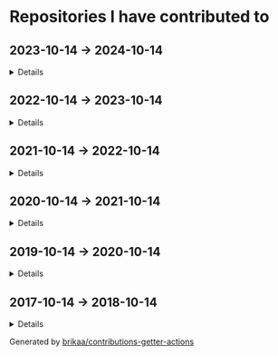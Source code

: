 # Repositories I have contributed to

## 2023-10-14 -> 2024-10-14

<details>

### ⭐ [engineer-man/piston](https://github.com/engineer-man/piston) - [10 commits](https://github.com/engineer-man/piston/commits?author=Brikaa&since=2023-10-14&until=2024-10-15) - JavaScript
A high performance general purpose code execution engine.

### [envicutor/envicutor](https://github.com/envicutor/envicutor) - [109 commits](https://github.com/envicutor/envicutor/commits?author=Brikaa&since=2023-10-14&until=2024-10-15) - Rust
Source code for the Envicutor code execution system.

### [Brikaa/gpa-calculator](https://github.com/Brikaa/gpa-calculator) - [1 commit](https://github.com/Brikaa/gpa-calculator/commits?author=Brikaa&since=2023-10-14&until=2024-10-15) - JavaScript
Calculate your expected GPA on http://newecom.fci.cu.edu.eg/

### [envicutor/drafts](https://github.com/envicutor/drafts) - [111 commits](https://github.com/envicutor/drafts/commits?author=Brikaa&since=2023-10-14&until=2024-10-15) - no primary language
Issues and drafts for Envicutor

### [envicutor/documentation](https://github.com/envicutor/documentation) - [35 commits](https://github.com/envicutor/documentation/commits?author=Brikaa&since=2023-10-14&until=2024-10-15) - TeX
Envicutor code execution system documentation

### [Brikaa/dotfiles](https://github.com/Brikaa/dotfiles) - [14 commits](https://github.com/Brikaa/dotfiles/commits?author=Brikaa&since=2023-10-14&until=2024-10-15) - Shell
My dotfiles

### [Brikaa/newecom-monitor](https://github.com/Brikaa/newecom-monitor) - [1 commit](https://github.com/Brikaa/newecom-monitor/commits?author=Brikaa&since=2023-10-14&until=2024-10-15) - Python
Monitor the registration status in http://newecom.fci-cu.edu.eg/

### [Brikaa/brikaa.github.io](https://github.com/Brikaa/brikaa.github.io) - [1 commit](https://github.com/Brikaa/brikaa.github.io/commits?author=Brikaa&since=2023-10-14&until=2024-10-15) - HTML
Omar Brikaa's personal website.

### [Brikaa/problem-solving](https://github.com/Brikaa/problem-solving) - [129 commits](https://github.com/Brikaa/problem-solving/commits?author=Brikaa&since=2023-10-14&until=2024-10-15) - C++
Problems solved in the problem solving course

### [Brikaa/distributed-systems-assignment-2](https://github.com/Brikaa/distributed-systems-assignment-2) - [93 commits](https://github.com/Brikaa/distributed-systems-assignment-2/commits?author=Brikaa&since=2023-10-14&until=2024-10-15) - Java
Usage of Java EE to implement an elearning system with a microservices architecture

### [Brikaa/tools-3-project](https://github.com/Brikaa/tools-3-project) - [87 commits](https://github.com/Brikaa/tools-3-project/commits?author=Brikaa&since=2023-10-14&until=2024-10-15) - Go
no description

### [Brikaa/security-assignment-2](https://github.com/Brikaa/security-assignment-2) - [68 commits](https://github.com/Brikaa/security-assignment-2/commits?author=Brikaa&since=2023-10-14&until=2024-10-15) - Java
Penetration testing, fixing vulnerabilities

### [Brikaa/distributed-systems-assignment-1](https://github.com/Brikaa/distributed-systems-assignment-1) - [45 commits](https://github.com/Brikaa/distributed-systems-assignment-1/commits?author=Brikaa&since=2023-10-14&until=2024-10-15) - Java
Socket programming to create a book borrowing application

### [Brikaa/security-assignment-1](https://github.com/Brikaa/security-assignment-1) - [29 commits](https://github.com/Brikaa/security-assignment-1/commits?author=Brikaa&since=2023-10-14&until=2024-10-15) - JavaScript
DES, RSA, penetration testing, security improvements to an open-source website

### [Brikaa/ml-assignment-3](https://github.com/Brikaa/ml-assignment-3) - [27 commits](https://github.com/Brikaa/ml-assignment-3/commits?author=Brikaa&since=2023-10-14&until=2024-10-15) - Python
SVM using scikit-learn, MLP and CNN using Keras

### [Brikaa/soft-computing-assignment-4](https://github.com/Brikaa/soft-computing-assignment-4) - [21 commits](https://github.com/Brikaa/soft-computing-assignment-4/commits?author=Brikaa&since=2023-10-14&until=2024-10-15) - Rust
A neural network with configurable number of layers and activation functions

### [Brikaa/soft-computing-assignment-3](https://github.com/Brikaa/soft-computing-assignment-3) - [21 commits](https://github.com/Brikaa/soft-computing-assignment-3/commits?author=Brikaa&since=2023-10-14&until=2024-10-15) - Rust
A fuzzy control system

### [Brikaa/theory-assignment-2](https://github.com/Brikaa/theory-assignment-2) - [20 commits](https://github.com/Brikaa/theory-assignment-2/commits?author=Brikaa&since=2023-10-14&until=2024-10-15) - Java
NFA, DFA

### [Brikaa/soft-computing-assignment-2](https://github.com/Brikaa/soft-computing-assignment-2) - [18 commits](https://github.com/Brikaa/soft-computing-assignment-2/commits?author=Brikaa&since=2023-10-14&until=2024-10-15) - Rust
Genetic algorithm for curve fitting

### [Brikaa/ml-assignment-1](https://github.com/Brikaa/ml-assignment-1) - [17 commits](https://github.com/Brikaa/ml-assignment-1/commits?author=Brikaa&since=2023-10-14&until=2024-10-15) - HTML
Linear regression using scikit-learn, logistic regression from scratch

### [Brikaa/security-des-task](https://github.com/Brikaa/security-des-task) - [10 commits](https://github.com/Brikaa/security-des-task/commits?author=Brikaa&since=2023-10-14&until=2024-10-15) - Rust
no description

### [envicutor/docs-builder](https://github.com/envicutor/docs-builder) - [8 commits](https://github.com/envicutor/docs-builder/commits?author=Brikaa&since=2023-10-14&until=2024-10-15) - Makefile
Utilities to build the docs

### [Brikaa/ml-assignment-2](https://github.com/Brikaa/ml-assignment-2) - [5 commits](https://github.com/Brikaa/ml-assignment-2/commits?author=Brikaa&since=2023-10-14&until=2024-10-15) - Python
Decision trees using scikit-learn, KNN from scratch

### [envicutor/docs-workflows](https://github.com/envicutor/docs-workflows) - [4 commits](https://github.com/envicutor/docs-workflows/commits?author=Brikaa&since=2023-10-14&until=2024-10-15) - no primary language
Common GitHub workflows that are used in building and deploying the docs

### [Brikaa/web-engineering-presentation](https://github.com/Brikaa/web-engineering-presentation) - [4 commits](https://github.com/Brikaa/web-engineering-presentation/commits?author=Brikaa&since=2023-10-14&until=2024-10-15) - TypeScript
no description

### [Brikaa/cloud-task-3](https://github.com/Brikaa/cloud-task-3) - [2 commits](https://github.com/Brikaa/cloud-task-3/commits?author=Brikaa&since=2023-10-14&until=2024-10-15) - Shell
no description

### [Brikaa/theory-task-2](https://github.com/Brikaa/theory-task-2) - [1 commit](https://github.com/Brikaa/theory-task-2/commits?author=Brikaa&since=2023-10-14&until=2024-10-15) - no primary language
no description

### [Brikaa/security-rsa-task](https://github.com/Brikaa/security-rsa-task) - [1 commit](https://github.com/Brikaa/security-rsa-task/commits?author=Brikaa&since=2023-10-14&until=2024-10-15) - C++
no description

### [Brikaa/theory-task-1](https://github.com/Brikaa/theory-task-1) - [1 commit](https://github.com/Brikaa/theory-task-1/commits?author=Brikaa&since=2023-10-14&until=2024-10-15) - Java
no description

### [Brikaa/remote-presentation-control](https://github.com/Brikaa/remote-presentation-control) - [1 commit](https://github.com/Brikaa/remote-presentation-control/commits?author=Brikaa&since=2023-10-14&until=2024-10-15) - HTML
Simple tool to simulate left and right arrow keys remotely

### [envicutor/assets](https://github.com/envicutor/assets) - [1 commit](https://github.com/envicutor/assets/commits?author=Brikaa&since=2023-10-14&until=2024-10-15) - no primary language
no description

### [cs-math/gpa-calc](https://github.com/cs-math/gpa-calc) - [1 commit](https://github.com/cs-math/gpa-calc/commits?author=Brikaa&since=2023-10-14&until=2024-10-15) - Python
Calculate your expected GPA on newecom.fci.cu.edu.eg

</details>

## 2022-10-14 -> 2023-10-14

<details>

### ⭐ [microsoft/vscode](https://github.com/microsoft/vscode) - [1 commit](https://github.com/microsoft/vscode/commits?author=Brikaa&since=2022-10-14&until=2023-10-15) - TypeScript
Visual Studio Code

### ⭐ [excalidraw/excalidraw](https://github.com/excalidraw/excalidraw) - [1 commit](https://github.com/excalidraw/excalidraw/commits?author=Brikaa&since=2022-10-14&until=2023-10-15) - TypeScript
Virtual whiteboard for sketching hand-drawn like diagrams

### ⭐ [antonkomarev/github-profile-views-counter](https://github.com/antonkomarev/github-profile-views-counter) - [2 commits](https://github.com/antonkomarev/github-profile-views-counter/commits?author=Brikaa&since=2022-10-14&until=2023-10-15) - PHP
It counts how many times your GitHub profile has been viewed. Free cloud micro-service.

### ⭐ [engineer-man/piston](https://github.com/engineer-man/piston) - [5 commits](https://github.com/engineer-man/piston/commits?author=Brikaa&since=2022-10-14&until=2023-10-15) - JavaScript
A high performance general purpose code execution engine.

### [engineer-man/emkc](https://github.com/engineer-man/emkc) - [2 commits](https://github.com/engineer-man/emkc/commits?author=Brikaa&since=2022-10-14&until=2023-10-15) - JavaScript
Engineer Man Knowledge Center

### [cs-math/cs-math.github.io](https://github.com/cs-math/cs-math.github.io) - [1 commit](https://github.com/cs-math/cs-math.github.io/commits?author=Brikaa&since=2022-10-14&until=2023-10-15) - JavaScript
Code for /dev/null team in Cairo University CS-Math Society

### [sda-assignment/sda-assignment](https://github.com/sda-assignment/sda-assignment) - [168 commits](https://github.com/sda-assignment/sda-assignment/commits?author=Brikaa&since=2022-10-14&until=2023-10-15) - Java
Usage of principles learnt in the Software Design and Architecture course to create an abstract e-payment system

### [zeitwlamoon/zeitwlamoon.github.io](https://github.com/zeitwlamoon/zeitwlamoon.github.io) - [77 commits](https://github.com/zeitwlamoon/zeitwlamoon.github.io/commits?author=Brikaa&since=2022-10-14&until=2023-10-15) - HTML
Discover Egypt through the eyes of Zeit W Lamoon, the Dubai-based destination to a culinary taste sensation. Established in 2021, Zeit W Lamoon means ‘Oil and lemon,’ which form an authentic Egyptian mixture to spice up the “Fava Beans” dish, also known as “Foul Medammes,” the primary element of Egyptian street food.

### [Brikaa/dotfiles](https://github.com/Brikaa/dotfiles) - [51 commits](https://github.com/Brikaa/dotfiles/commits?author=Brikaa&since=2022-10-14&until=2023-10-15) - Shell
My dotfiles

### [Brikaa/os-semaphore-assignment](https://github.com/Brikaa/os-semaphore-assignment) - [43 commits](https://github.com/Brikaa/os-semaphore-assignment/commits?author=Brikaa&since=2022-10-14&until=2023-10-15) - Java
Producer-consumer problem

### [Ali-Esmat/SW-Tools-Project](https://github.com/Ali-Esmat/SW-Tools-Project) - [39 commits](https://github.com/Ali-Esmat/SW-Tools-Project/commits?author=Brikaa&since=2022-10-14&until=2023-10-15) - Java
no description

### [envicutor/drafts](https://github.com/envicutor/drafts) - [21 commits](https://github.com/envicutor/drafts/commits?author=Brikaa&since=2022-10-14&until=2023-10-15) - no primary language
Issues and drafts for Envicutor

### [fci-ai-project/ai-project](https://github.com/fci-ai-project/ai-project) - [19 commits](https://github.com/fci-ai-project/ai-project/commits?author=Brikaa&since=2022-10-14&until=2023-10-15) - Prolog
Single-player Connect-N game using configurable Minimax and Alpha-Beta pruning algorithms

### [Brikaa/sw-tools-lab-task](https://github.com/Brikaa/sw-tools-lab-task) - [14 commits](https://github.com/Brikaa/sw-tools-lab-task/commits?author=Brikaa&since=2022-10-14&until=2023-10-15) - Java
Setting up JBoss EAP 7.1, example REST API

### [Brikaa/algo-assignment-3](https://github.com/Brikaa/algo-assignment-3) - [9 commits](https://github.com/Brikaa/algo-assignment-3/commits?author=Brikaa&since=2022-10-14&until=2023-10-15) - C++
Dynamic programming and greedy algorithms problems

### [Brikaa/newecom-monitor](https://github.com/Brikaa/newecom-monitor) - [7 commits](https://github.com/Brikaa/newecom-monitor/commits?author=Brikaa&since=2022-10-14&until=2023-10-15) - Python
Monitor the registration status in http://newecom.fci-cu.edu.eg/

### [Brikaa/piston-test-tools](https://github.com/Brikaa/piston-test-tools) - [5 commits](https://github.com/Brikaa/piston-test-tools/commits?author=Brikaa&since=2022-10-14&until=2023-10-15) - Python
no description

### [Brikaa/contributions-getter-actions](https://github.com/Brikaa/contributions-getter-actions) - [108 commits](https://github.com/Brikaa/contributions-getter-actions/commits?author=Brikaa&since=2022-10-14&until=2023-10-15) - TypeScript
A highly configurable GitHub Action can be used to update your profile's README with the repositories you have committed in

### [Brikaa/ai-assignment-2](https://github.com/Brikaa/ai-assignment-2) - [50 commits](https://github.com/Brikaa/ai-assignment-2/commits?author=Brikaa&since=2022-10-14&until=2023-10-15) - Prolog
Usage of BFS or A* algorithm to solve a dominoes and bombs puzzle (AI Assignment)

### [Brikaa/testing-assignment-1](https://github.com/Brikaa/testing-assignment-1) - [34 commits](https://github.com/Brikaa/testing-assignment-1/commits?author=Brikaa&since=2022-10-14&until=2023-10-15) - HTML
JUnit, graph coverage

### [Brikaa/ai-assignment-1](https://github.com/Brikaa/ai-assignment-1) - [32 commits](https://github.com/Brikaa/ai-assignment-1/commits?author=Brikaa&since=2022-10-14&until=2023-10-15) - Prolog
Prolog basics

### [seam-project/seam-project](https://github.com/seam-project/seam-project) - [29 commits](https://github.com/seam-project/seam-project/commits?author=Brikaa&since=2022-10-14&until=2023-10-15) - no primary language
no description

### [Brikaa/contributions-getter](https://github.com/Brikaa/contributions-getter) - [24 commits](https://github.com/Brikaa/contributions-getter/commits?author=Brikaa&since=2022-10-14&until=2023-10-15) - TypeScript
A JavaScript/TypeScript library that gets all of the repositories a user has contributed to since their account's creation

### [Brikaa/cpl-js-research](https://github.com/Brikaa/cpl-js-research) - [22 commits](https://github.com/Brikaa/cpl-js-research/commits?author=Brikaa&since=2022-10-14&until=2023-10-15) - TeX
Evaluation of different JavaScript language design characteristics (Concepts of Programming Languages assignment)

### [envicutor/docs-workflows](https://github.com/envicutor/docs-workflows) - [14 commits](https://github.com/envicutor/docs-workflows/commits?author=Brikaa&since=2022-10-14&until=2023-10-15) - no primary language
Common GitHub workflows that are used in building and deploying the docs

### [envicutor/docs-builder](https://github.com/envicutor/docs-builder) - [12 commits](https://github.com/envicutor/docs-builder/commits?author=Brikaa&since=2022-10-14&until=2023-10-15) - Makefile
Utilities to build the docs

### [Brikaa/testing-assignment-2](https://github.com/Brikaa/testing-assignment-2) - [10 commits](https://github.com/Brikaa/testing-assignment-2/commits?author=Brikaa&since=2022-10-14&until=2023-10-15) - RobotFramework
Usage of Robot Framework with Selenium to test the UI of a website (SW Testing assignment)

### [seam-project/unitime-docker](https://github.com/seam-project/unitime-docker) - [9 commits](https://github.com/seam-project/unitime-docker/commits?author=Brikaa&since=2022-10-14&until=2023-10-15) - Shell
no description

### [Brikaa/seam-quality-attributes](https://github.com/Brikaa/seam-quality-attributes) - [7 commits](https://github.com/Brikaa/seam-quality-attributes/commits?author=Brikaa&since=2022-10-14&until=2023-10-15) - TeX
A report about different quality attributes and metrics of measuring them (SW maintenance assignment)

### [Brikaa/cpl-js-generic-research](https://github.com/Brikaa/cpl-js-generic-research) - [7 commits](https://github.com/Brikaa/cpl-js-generic-research/commits?author=Brikaa&since=2022-10-14&until=2023-10-15) - C++
A report about generic programming in JavaScript (Concepts of Programming Languages assignment)

### [Brikaa/problem-solving](https://github.com/Brikaa/problem-solving) - [6 commits](https://github.com/Brikaa/problem-solving/commits?author=Brikaa&since=2022-10-14&until=2023-10-15) - C++
Problems solved in the problem solving course

### [Brikaa/maintenance-models-assignment](https://github.com/Brikaa/maintenance-models-assignment) - [4 commits](https://github.com/Brikaa/maintenance-models-assignment/commits?author=Brikaa&since=2022-10-14&until=2023-10-15) - TeX
A report about why we study SW maintenance and the quick-fix maintenance model

### [fci-ai-project/fci-ai-project.github.io](https://github.com/fci-ai-project/fci-ai-project.github.io) - [4 commits](https://github.com/fci-ai-project/fci-ai-project.github.io/commits?author=Brikaa&since=2022-10-14&until=2023-10-15) - TeX
no description

### [Brikaa/Brikaa](https://github.com/Brikaa/Brikaa) - [4 commits](https://github.com/Brikaa/Brikaa/commits?author=Brikaa&since=2022-10-14&until=2023-10-15) - no primary language
no description

### [seam-project/sonarqube-compose](https://github.com/seam-project/sonarqube-compose) - [1 commit](https://github.com/seam-project/sonarqube-compose/commits?author=Brikaa&since=2022-10-14&until=2023-10-15) - no primary language
no description

</details>

## 2021-10-14 -> 2022-10-14

<details>

### ⭐ [engineer-man/piston](https://github.com/engineer-man/piston) - [16 commits](https://github.com/engineer-man/piston/commits?author=Brikaa&since=2021-10-14&until=2022-10-15) - JavaScript
A high performance general purpose code execution engine.

### [microsoft/vscode-wiki](https://github.com/microsoft/vscode-wiki) - [2 commits](https://github.com/microsoft/vscode-wiki/commits?author=Brikaa&since=2021-10-14&until=2022-10-15) - no primary language
A repository to make changes to the vscode Wiki on GitHub

### [engineer-man/emkc](https://github.com/engineer-man/emkc) - [47 commits](https://github.com/engineer-man/emkc/commits?author=Brikaa&since=2021-10-14&until=2022-10-15) - JavaScript
Engineer Man Knowledge Center

### [cs-math/cs-math.github.io](https://github.com/cs-math/cs-math.github.io) - [3 commits](https://github.com/cs-math/cs-math.github.io/commits?author=Brikaa&since=2021-10-14&until=2022-10-15) - JavaScript
Code for /dev/null team in Cairo University CS-Math Society

### [Brikaa/gpa-calculator](https://github.com/Brikaa/gpa-calculator) - [7 commits](https://github.com/Brikaa/gpa-calculator/commits?author=Brikaa&since=2021-10-14&until=2022-10-15) - JavaScript
Calculate your expected GPA on http://newecom.fci.cu.edu.eg/

### [Brikaa/solid-geometry-tools](https://github.com/Brikaa/solid-geometry-tools) - [14 commits](https://github.com/Brikaa/solid-geometry-tools/commits?author=Brikaa&since=2021-10-14&until=2022-10-15) - JavaScript
Solid Geometry Tools

### [Brikaa/syntax-warriors](https://github.com/Brikaa/syntax-warriors) - [99 commits](https://github.com/Brikaa/syntax-warriors/commits?author=Brikaa&since=2021-10-14&until=2022-10-15) - JavaScript
no description

### [Brikaa/dotfiles](https://github.com/Brikaa/dotfiles) - [89 commits](https://github.com/Brikaa/dotfiles/commits?author=Brikaa&since=2021-10-14&until=2022-10-15) - Shell
My dotfiles

### [Brikaa/newecom-monitor](https://github.com/Brikaa/newecom-monitor) - [13 commits](https://github.com/Brikaa/newecom-monitor/commits?author=Brikaa&since=2021-10-14&until=2022-10-15) - Python
Monitor the registration status in http://newecom.fci-cu.edu.eg/

### [Brikaa/piston-test-tools](https://github.com/Brikaa/piston-test-tools) - [13 commits](https://github.com/Brikaa/piston-test-tools/commits?author=Brikaa&since=2021-10-14&until=2022-10-15) - Python
no description

### [Brikaa/faster-blackboard](https://github.com/Brikaa/faster-blackboard) - [9 commits](https://github.com/Brikaa/faster-blackboard/commits?author=Brikaa&since=2021-10-14&until=2022-10-15) - JavaScript
A chrome extension that skips the intermediate page that BlackBoard opens before showing a PDF

### [zeitwlamoon/zeitwlamoon.github.io](https://github.com/zeitwlamoon/zeitwlamoon.github.io) - [6 commits](https://github.com/zeitwlamoon/zeitwlamoon.github.io/commits?author=Brikaa&since=2021-10-14&until=2022-10-15) - HTML
Discover Egypt through the eyes of Zeit W Lamoon, the Dubai-based destination to a culinary taste sensation. Established in 2021, Zeit W Lamoon means ‘Oil and lemon,’ which form an authentic Egyptian mixture to spice up the “Fava Beans” dish, also known as “Foul Medammes,” the primary element of Egyptian street food.

### [Brikaa/gram-schmidt-calculator](https://github.com/Brikaa/gram-schmidt-calculator) - [5 commits](https://github.com/Brikaa/gram-schmidt-calculator/commits?author=Brikaa&since=2021-10-14&until=2022-10-15) - JavaScript
no description

### [Brikaa/parking-system-procedural](https://github.com/Brikaa/parking-system-procedural) - [3 commits](https://github.com/Brikaa/parking-system-procedural/commits?author=Brikaa&since=2021-10-14&until=2022-10-15) - Python
no description

### [AbsoluteZero000/Typing_thingy](https://github.com/AbsoluteZero000/Typing_thingy) - [2 commits](https://github.com/AbsoluteZero000/Typing_thingy/commits?author=Brikaa&since=2021-10-14&until=2022-10-15) - JavaScript
typeracer clone thingy

### [fishing-calendar/fishing-calendar.github.io](https://github.com/fishing-calendar/fishing-calendar.github.io) - [10 commits](https://github.com/fishing-calendar/fishing-calendar.github.io/commits?author=Brikaa&since=2021-10-14&until=2022-10-15) - JavaScript
Shows the spring and neap tide days

### [technomuscles/technomuscles](https://github.com/technomuscles/technomuscles) - [9 commits](https://github.com/technomuscles/technomuscles/commits?author=Brikaa&since=2021-10-14&until=2022-10-15) - no primary language
TechnoMuscles repository (a repository to practice JIRA integration with projects) (Software Process and Quality Management course)

</details>

## 2020-10-14 -> 2021-10-14

<details>

### ⭐ [PyGithub/PyGithub](https://github.com/PyGithub/PyGithub) - [2 commits](https://github.com/PyGithub/PyGithub/commits?author=Brikaa&since=2020-10-14&until=2021-10-15) - Python
Typed interactions with the GitHub API v3

### ⭐ [engineer-man/piston](https://github.com/engineer-man/piston) - [38 commits](https://github.com/engineer-man/piston/commits?author=Brikaa&since=2020-10-14&until=2021-10-15) - JavaScript
A high performance general purpose code execution engine.

### [engineer-man/piston-bot](https://github.com/engineer-man/piston-bot) - [3 commits](https://github.com/engineer-man/piston-bot/commits?author=Brikaa&since=2020-10-14&until=2021-10-15) - Python
I Run Code bot on Discord

### [engineer-man/emkc](https://github.com/engineer-man/emkc) - [76 commits](https://github.com/engineer-man/emkc/commits?author=Brikaa&since=2020-10-14&until=2021-10-15) - JavaScript
Engineer Man Knowledge Center

### [cs-math/cs-math.github.io](https://github.com/cs-math/cs-math.github.io) - [132 commits](https://github.com/cs-math/cs-math.github.io/commits?author=Brikaa&since=2020-10-14&until=2021-10-15) - JavaScript
Code for /dev/null team in Cairo University CS-Math Society

### [zeitwlamoon/zeitwlamoon.github.io](https://github.com/zeitwlamoon/zeitwlamoon.github.io) - [47 commits](https://github.com/zeitwlamoon/zeitwlamoon.github.io/commits?author=Brikaa&since=2020-10-14&until=2021-10-15) - HTML
Discover Egypt through the eyes of Zeit W Lamoon, the Dubai-based destination to a culinary taste sensation. Established in 2021, Zeit W Lamoon means ‘Oil and lemon,’ which form an authentic Egyptian mixture to spice up the “Fava Beans” dish, also known as “Foul Medammes,” the primary element of Egyptian street food.

### [Brikaa/brikaa.github.io](https://github.com/Brikaa/brikaa.github.io) - [2 commits](https://github.com/Brikaa/brikaa.github.io/commits?author=Brikaa&since=2020-10-14&until=2021-10-15) - HTML
Omar Brikaa's personal website.

### [cs-math/gpa-calc](https://github.com/cs-math/gpa-calc) - [7 commits](https://github.com/cs-math/gpa-calc/commits?author=Brikaa&since=2020-10-14&until=2021-10-15) - Python
Calculate your expected GPA on newecom.fci.cu.edu.eg

</details>

## 2019-10-14 -> 2020-10-14

<details>

### [engineer-man/emkc](https://github.com/engineer-man/emkc) - [5 commits](https://github.com/engineer-man/emkc/commits?author=Brikaa&since=2019-10-14&until=2020-10-15) - JavaScript
Engineer Man Knowledge Center

### [Open-Source-Project-Collaboration/board-game-playing-ai](https://github.com/Open-Source-Project-Collaboration/board-game-playing-ai) - [35 commits](https://github.com/Open-Source-Project-Collaboration/board-game-playing-ai/commits?author=Brikaa&since=2019-10-14&until=2020-10-15) - Python
Chess AI using Neural Network and Min/Max algorithm and tree pruning

### [projectunic0rn/pub-workspace](https://github.com/projectunic0rn/pub-workspace) - [2 commits](https://github.com/projectunic0rn/pub-workspace/commits?author=Brikaa&since=2019-10-14&until=2020-10-15) - Python
pub workspace apps

### [Open-Source-Project-Collaboration/osc-bot](https://github.com/Open-Source-Project-Collaboration/osc-bot) - [222 commits](https://github.com/Open-Source-Project-Collaboration/osc-bot/commits?author=Brikaa&since=2019-10-14&until=2020-10-15) - Python
A discord bot that automates the process of voting on and creating projects and GitHub teams.

### [Open-Source-Project-Collaboration/blockchain-distributed-streaming-api](https://github.com/Open-Source-Project-Collaboration/blockchain-distributed-streaming-api) - [1 commit](https://github.com/Open-Source-Project-Collaboration/blockchain-distributed-streaming-api/commits?author=Brikaa&since=2019-10-14&until=2020-10-15) - no primary language
no description

</details>

## 2017-10-14 -> 2018-10-14

<details>

### ⭐ [geekcomputers/Python](https://github.com/geekcomputers/Python) - [1 commit](https://github.com/geekcomputers/Python/commits?author=Brikaa&since=2017-10-14&until=2018-10-15) - Python
My Python Examples

</details>

Generated by [brikaa/contributions-getter-actions](https://github.com/brikaa/contributions-getter-actions)

